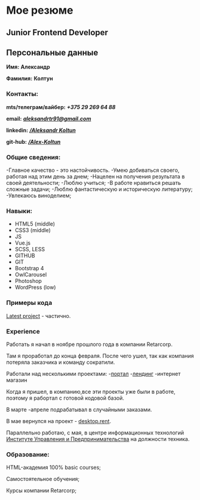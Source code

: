 # Мое резюме #

## Junior Frontend Developer ##

## Персональные данные ##

**Имя:** **Александр**

**Фамилия:** **Колтун**

### Контакты: ###

**mts/телеграм/вайбер:** ***+375 29 269 64 88***

**email:** ***aleksandrtr91@gmail.com***

**linkedin:** ***[/Aleksandr Koltun](https://www.linkedin.com/in/%D0%B0%D0%BB%D0%B5%D0%BA%D1%81%D0%B0%D0%BD%D0%B4%D1%80-%D0%BA%D0%BE%D0%BB%D1%82%D1%83%D0%BD-1991-03-08/)***

**git-hub:** ***[/Alex-Koltun](https://github.com/Alex-Koltun)***	

### Общие сведения: ###

-Главное качество - это настойчивость. 
-Умею добиваться своего, работая над этим день за днем;
-Нацелен на получения результата в своей деятельности;
-Люблю учиться;
-В работе нравиться решать сложные задачи;
-Люблю фантастическую и историческую литературу; 
-Увлекаюсь виноделием;


	
 
### Навыки: ###
- HTML5 (middle) 
- CSS3 (middle) 
- JS 
- Vue.js          	
- SCSS, LESS       	 
- GITHUB  
- GIT        	        	
- Bootstrap 4 
- OwlCarousel    
- Photoshop
- WordPress (low)
 

### Примеры кода ###
[Latest project](https://desktop.rent/) - частично.


### Experience ###

Работать я начал в ноябре прошлого года в компании Retarcorp.

Там я проработал до конца февраля. После чего ушел, так как компания потеряла заказчика и команду сократили.

Работали над несколькими проектами:
-[портал](https://portal.desktop.rent)
-[лендинг](https://desktop.rent/)
-интернет магазин

Когда я пришел, в компанию,все эти проекты уже были в работе, поэтому я рабортал с готовой кодовой базой.

В марте -апреле  подрабатывал в случайными заказами. 

В мае вернулся на проект - [desktop.rent](https://portal.desktop.rent).

Параллельно работаю, с мая, в центре информационных технологий  [Институте Управления и Предпринимательства](http://www.imb.by/new/index1.htm) на должности техника.


### Образование: ###
HTML-академия 100% basic courses;

Самостоятельное обучения;

Курсы компании Retarcorp;
